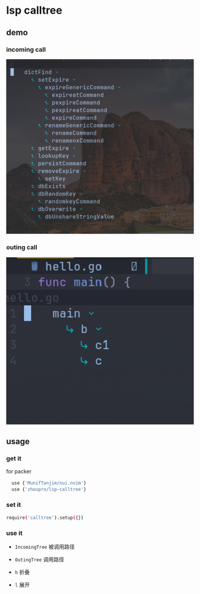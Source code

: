 # lsp calltree

## demo
### incoming call
![incoming](img/incom.png)
### outing call
![outing](img/out.png)

## usage

### get it
for packer
```bash
  use {'MunifTanjim/nui.nvim'}
  use {'zhoupro/lsp-calltree'}
```
### set it
```bash
require('calltree').setup({})
```
### use it
- `IncomingTree` 被调用路径
- `OutingTree` 调用路径

- `h` 折叠 
- `l` 展开 
